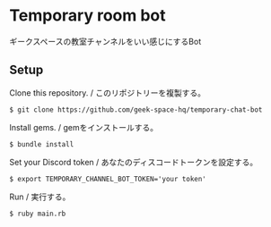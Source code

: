 # Temporary room bot

ギークスペースの教室チャンネルをいい感じにするBot

## Setup

Clone this repository. / このリポジトリーを複製する。
```
$ git clone https://github.com/geek-space-hq/temporary-chat-bot
```

Install gems. / gemをインストールする。
```
$ bundle install
```

Set your Discord token / あなたのディスコードトークンを設定する。
```
$ export TEMPORARY_CHANNEL_BOT_TOKEN='your token'
```

Run / 実行する。
```
$ ruby main.rb
```
